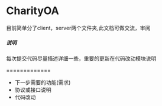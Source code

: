 # CharityOA

目前简单分了client，server两个文件夹,此文档可做交流，审阅
##### 说明
每次提交代码尽量描述详细一些，重要的更新在代码改动模块说明

=============
* 下一步需要的功能(需求)
* 协议或接口说明
* 代码改动


